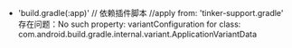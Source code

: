 - 'build.gradle(:app)'
 // 依赖插件脚本
 //apply from: 'tinker-support.gradle'
 存在问题：No such property: variantConfiguration for class: com.android.build.gradle.internal.variant.ApplicationVariantData
 